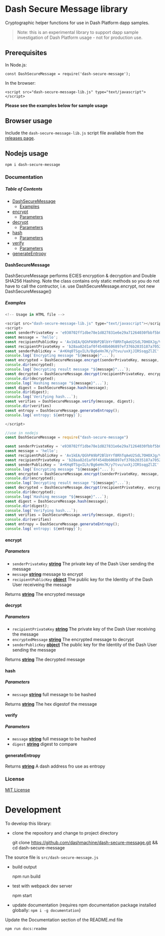 # Dash Secure Message library

Cryptographic helper functions for use in Dash Platform dapp samples.

> Note: this is an experimental library to support dapp sample investigation of Dash Platform usage - not for production use.

## Prerequisites

In Node.js:

    const DashSecureMessage = require('dash-secure-message');

In the browser:

    <script src="dash-secure-message-lib.js" type="text/javascript"></script>

**Please see the examples below for sample usage**

## Browser usage

Include the `dash-secure-message-lib.js` script file available from the [releases page](https://github.com/dashmachine/dash-secure-message/releases).

## Nodejs usage

    npm i dash-secure-message

### Documentation

<!-- Generated by documentation.js. Update this documentation by updating the source code. -->

##### Table of Contents

-   [DashSecureMessage](#dashsecuremessage)
    -   [Examples](#examples)
-   [encrypt](#encrypt)
    -   [Parameters](#parameters)
-   [decrypt](#decrypt)
    -   [Parameters](#parameters-1)
-   [hash](#hash)
    -   [Parameters](#parameters-2)
-   [verify](#verify)
    -   [Parameters](#parameters-3)
-   [generateEntropy](#generateentropy)

#### DashSecureMessage

DashSecureMessage performs ECIES encryption & decryption and Double SHA256 Hashing. Note the class contains only static methods so you do not have to call the contructor, i.e. use DashSecureMessage.encrypt, not new DashSecureMessage()

##### Examples

```javascript
<!-- Usage in HTML file -->

<script src="dash-secure-message-lib.js" type="text/javascript"></script>
<script>
const senderPrivateKey = 'e930702ff1dbe78e1d827831e6e29a71264030fbbf5b08154b6cc954aebc011a'
const message = 'hello';
const recipientPublicKey = 'Av1kEA/QGhPA9bP2BlbYrf8RhTqAeU2SdL7OHOXJg/Ve'
const recipientPrivateKey = 'b28aa82d1af0f4548b606897ef376b2035187a70528b203f0604f74f43bc3418'
const senderPublicKey = 'A+KHq0TSgvILh/Bg6eHn7K/y7tvu/uxXjJIRSsqgZlZC'
console.log(`Encrypting message "${message}"...`);
const encrypted = DashSecureMessage.encrypt(senderPrivateKey, message, recipientPublicKey);
console.dir(encrypted);
console.log(`Decrypting result message "${message}"...`);
const decrypted = DashSecureMessage.decrypt(recipientPrivateKey, encrypted, senderPublicKey);
console.dir(decrypted);
console.log(`Hashing message "${message}"...`);
const digest = DashSecureMessage.hash(message);
console.dir(digest);
console.log(`Verifying hash...`);
const verifies = DashSecureMessage.verify(message, digest);
console.dir(verifies)
const entropy = DashSecureMessage.generateEntropy();
console.log(`entropy: ${entropy}`);

</script>
```

```javascript
//use in nodejs
const DashSecureMessage = require("dash-secure-message")

const senderPrivateKey = 'e930702ff1dbe78e1d827831e6e29a71264030fbbf5b08154b6cc954aebc011a'
const message = 'hello';
const recipientPublicKey = 'Av1kEA/QGhPA9bP2BlbYrf8RhTqAeU2SdL7OHOXJg/Ve'
const recipientPrivateKey = 'b28aa82d1af0f4548b606897ef376b2035187a70528b203f0604f74f43bc3418'
const senderPublicKey = 'A+KHq0TSgvILh/Bg6eHn7K/y7tvu/uxXjJIRSsqgZlZC'
console.log(`Encrypting message "${message}"...`);
const encrypted = DashSecureMessage.encrypt(senderPrivateKey, message, recipientPublicKey);
console.dir(encrypted);
console.log(`Decrypting result message "${message}"...`);
const decrypted = DashSecureMessage.decrypt(recipientPrivateKey, encrypted, senderPublicKey);
console.dir(decrypted);
console.log(`Hashing message "${message}"...`);
const digest = DashSecureMessage.hash(message);
console.dir(digest);
console.log(`Verifying hash...`);
const verifies = DashSecureMessage.verify(message, digest);
console.dir(verifies)
const entropy = DashSecureMessage.generateEntropy();
console.log(`entropy: ${entropy}`);
```

#### encrypt

##### Parameters

-   `senderPrivateKey` **[string](https://developer.mozilla.org/docs/Web/JavaScript/Reference/Global_Objects/String)** The private key of the Dash User sending the message
-   `message` **[string](https://developer.mozilla.org/docs/Web/JavaScript/Reference/Global_Objects/String)** message to encrypt
-   `recipientPublicKey` **[object](https://developer.mozilla.org/docs/Web/JavaScript/Reference/Global_Objects/Object)** The public key for the Identity of the Dash User receiveing the message

Returns **[string](https://developer.mozilla.org/docs/Web/JavaScript/Reference/Global_Objects/String)** The encrypted message

#### decrypt

##### Parameters

-   `recipientPrivateKey` **[string](https://developer.mozilla.org/docs/Web/JavaScript/Reference/Global_Objects/String)** The private key of the Dash User receiving the message
-   `encryptedMessage` **[string](https://developer.mozilla.org/docs/Web/JavaScript/Reference/Global_Objects/String)** The encrypted message to decrypt
-   `senderPublicKey` **[object](https://developer.mozilla.org/docs/Web/JavaScript/Reference/Global_Objects/Object)** The public key for the Identity of the Dash User sending the message

Returns **[string](https://developer.mozilla.org/docs/Web/JavaScript/Reference/Global_Objects/String)** The decrypted message

#### hash

##### Parameters

-   `message` **[string](https://developer.mozilla.org/docs/Web/JavaScript/Reference/Global_Objects/String)** full message to be hashed

Returns **[string](https://developer.mozilla.org/docs/Web/JavaScript/Reference/Global_Objects/String)** The hex digestof the  message

#### verify

##### Parameters

-   `message` **[string](https://developer.mozilla.org/docs/Web/JavaScript/Reference/Global_Objects/String)** full message to be hashed
-   `digest` **[string](https://developer.mozilla.org/docs/Web/JavaScript/Reference/Global_Objects/String)** digest to compare

#### generateEntropy

Returns **[string](https://developer.mozilla.org/docs/Web/JavaScript/Reference/Global_Objects/String)** A dash address fro use as entropy

### License

[MIT License](LICENSE)

# Development

To develop this library:

-   clone the repository and change to project directory 


    git clone  https://github.com/dashmachine/dash-secure-message.git && cd dash-secure-message

The source file is `src/dash-secure-message.js`

-   build output


    npm run build

-   test with webpack dev server


    npm start

-   update documentation (requires npm documentation package installed globally:  `npm i -g documentation`)

Update the Documentation section of the README.md file  

    npm run docs:readme
